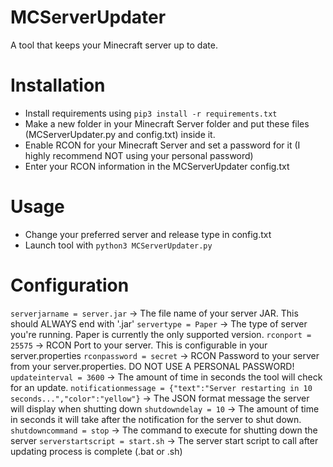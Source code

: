# MCServerUpdater
A tool that keeps your Minecraft server up to date.


# Installation

  - Install requirements using `pip3 install -r requirements.txt`
  - Make a new folder in your Minecraft Server folder and put these files (MCServerUpdater.py and config.txt) inside it. 
  - Enable RCON for your Minecraft Server and set a password for it (I highly recommend NOT using your personal password)
  - Enter your RCON information in the MCServerUpdater config.txt

  
# Usage

  - Change your preferred server and release type in config.txt
  - Launch tool with `python3 MCServerUpdater.py`

# Configuration

`serverjarname = server.jar` -> The file name of your server JAR. This should ALWAYS end with '.jar'
`servertype = Paper` -> The type of server you're running. Paper is currently the only supported version.
`rconport = 25575` -> RCON Port to your server. This is configurable in your server.properties
`rconpassword = secret` -> RCON Password to your server from your server.properties. DO NOT USE A PERSONAL PASSWORD!
`updateinterval = 3600` -> The amount of time in seconds the tool will check for an update.
`notificationmessage = {"text":"Server restarting in 10 seconds...","color":"yellow"}` -> The JSON format message the server will display when shutting down
`shutdowndelay = 10` -> The amount of time in seconds it will take after the notification for the server to shut down.
`shutdowncommand = stop` -> The command to execute for shutting down the server 
`serverstartscript = start.sh` -> The server start script to call after updating process is complete (.bat or .sh)
